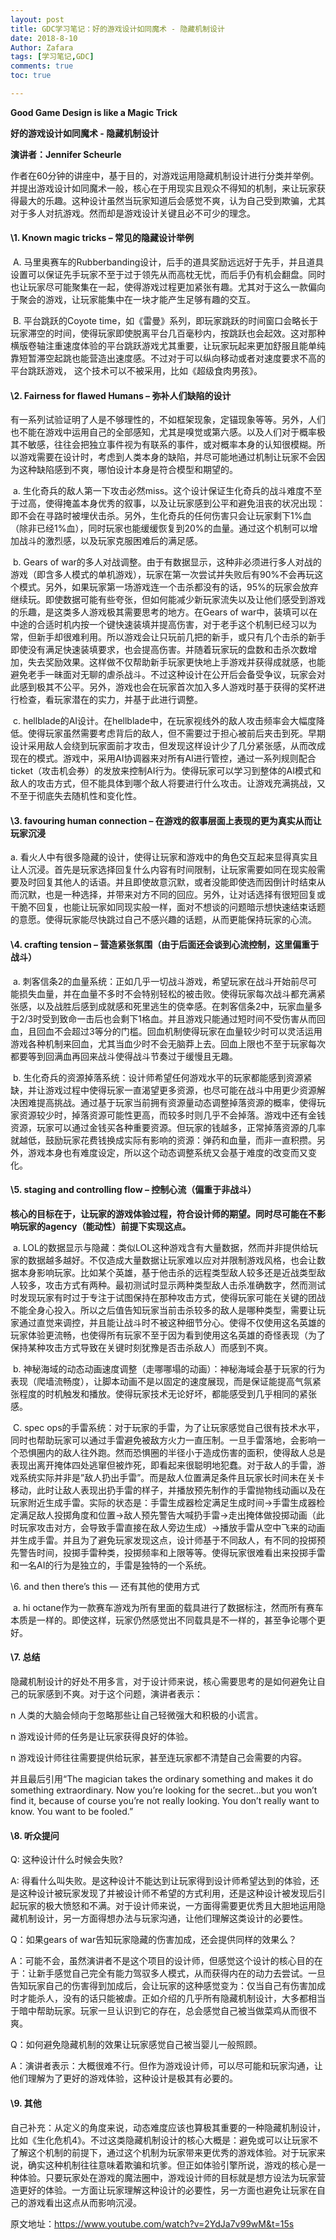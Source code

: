 ```yaml
---
layout: post
title: GDC学习笔记：好的游戏设计如同魔术 - 隐藏机制设计
date: 2018-8-10
Author: Zafara
tags: [学习笔记,GDC]
comments: true
toc: true

---
```


**Good Game Design is like a Magic Trick**

**好的游戏设计如同魔术 - 隐藏机制设计**

**演讲者：Jennifer Scheurle**

 作者在60分钟的讲座中，基于目的，对游戏运用隐藏机制设计进行分类并举例。并提出游戏设计如同魔术一般，核心在于用现实且观众不得知的机制，来让玩家获得最大的乐趣。这种设计虽然当玩家知道后会感觉不爽，认为自己受到欺骗，尤其对于多人对抗游戏。然而却是游戏设计关键且必不可少的理念。

 

####  \1. Known magic tricks – 常见的隐藏设计举例

​    A. 马里奥赛车的Rubberbanding设计，后手的道具奖励远远好于先手，并且道具设置可以保证先手玩家不至于过于领先从而高枕无忧，而后手仍有机会翻盘。同时也让玩家尽可能聚集在一起，使得游戏过程更加紧张有趣。尤其对于这么一款偏向于聚会的游戏，让玩家能集中在一块才能产生足够有趣的交互。

​    B. 平台跳跃的Coyote time，如《雷曼》系列，即玩家跳跃的时间窗口会略长于玩家滞空的时间，使得玩家即使脱离平台几百毫秒内，按跳跃也会起效。这对那种横版卷轴注重速度体验的平台跳跃游戏尤其重要，让玩家玩起来更加舒服且能单纯靠短暂滞空起跳也能营造出速度感。不过对于可以纵向移动或者对速度要求不高的平台跳跃游戏， 这个技术可以不被采用，比如《超级食肉男孩》。

 

####  \2. Fairness for flawed Humans – 弥补人们缺陷的设计

 有一系列试验证明了人是不够理性的，不如框架现象，定锚现象等等。另外，人们也不能在游戏中运用自己的全部感知，尤其是嗅觉或第六感。以及人们对于概率极其不敏感，往往会把独立事件视为有联系的事件，或对概率本身的认知很模糊。所以游戏需要在设计时，考虑到人类本身的缺陷，并尽可能地通过机制让玩家不会因为这种缺陷感到不爽，哪怕设计本身是符合模型和期望的。

​    a. 生化奇兵的敌人第一下攻击必然miss。这个设计保证生化奇兵的战斗难度不至于过高，使得掩盖本身优秀的叙事，以及让玩家感到公平和避免沮丧的状况出现：即不会在寻路时被埋伏击杀。另外，生化奇兵的任何伤害只会让玩家剩下1%血（除非已经1%血），同时玩家也能缓缓恢复到20%的血量。通过这个机制可以增加战斗的激烈感，以及玩家克服困难后的满足感。

​    b. Gears of war的多人对战调整。由于有数据显示，这种非必须进行多人对战的游戏（即含多人模式的单机游戏），玩家在第一次尝试并失败后有90%不会再玩这个模式。另外，如果玩家第一场游戏连一个击杀都没有的话，95%的玩家会放弃继续玩。即使数据可能有些夸张，但如何能减少新玩家流失以及让他们感受到游戏的乐趣，是这类多人游戏极其需要思考的地方。在Gears of war中，装填可以在中途的合适时机内按一个键快速装填并提高伤害，对于老手这个机制已经习以为常，但新手却很难利用。所以游戏会让只玩前几把的新手，或只有几个击杀的新手即使没有满足快速装填要求，也会提高伤害。并随着玩家玩的盘数和击杀次数增加，失去奖励效果。这样做不仅帮助新手玩家更快地上手游戏并获得成就感，也能避免老手一昧面对无聊的虐杀战斗。不过这种设计在公开后会备受争议，玩家会对此感到极其不公平。另外，游戏也会在玩家首次加入多人游戏时基于获得的奖杯进行检查，看玩家潜在的实力，并基于此进行调整。

​    c. hellblade的AI设计。在hellblade中，在玩家视线外的敌人攻击频率会大幅度降低。使得玩家虽然需要考虑背后的敌人，但不需要过于担心被前后夹击到死。早期设计采用敌人会绕到玩家面前才攻击，但发现这样设计少了几分紧张感，从而改成现在的模式。游戏中，采用AI协调器来对所有AI进行管控，通过一系列规则配合ticket（攻击机会券）的发放来控制AI行为。使得玩家可以学习到整体的AI模式和敌人的攻击方式，但不能具体到哪个敌人将要进行什么攻击。让游戏充满挑战，又不至于彻底失去随机性和变化性。

 

####  \3. favouring human connection – 在游戏的叙事层面上表现的更为真实从而让玩家沉浸

a. 看火人中有很多隐藏的设计，使得让玩家和游戏中的角色交互起来显得真实且让人沉浸。首先是玩家选择回复什么内容有时间限制，让玩家需要如同在现实般需要及时回复其他人的话语。并且即使故意沉默，或者没能即使选而因倒计时结束从而沉默，也是一种选择，并带来对方不同的回应。另外，让对话选择有很短回复或干脆不回复，也能让玩家如同现实般一样，面对不想谈的问题暗示想快速结束话题的意愿。使得玩家能尽快跳过自己不感兴趣的话题，从而更能保持玩家的心流。

 

####  \4. crafting tension – 营造紧张氛围（由于后面还会谈到心流控制，这里偏重于战斗）

​    a. 刺客信条2的血量系统：正如几乎一切战斗游戏，希望玩家在战斗开始前尽可能损失血量，并在血量不多时不会特别轻松的被击败。使得玩家每次战斗都充满紧张感，以及战胜后感到成就感和死里逃生的侥幸感。在刺客信条2中，玩家血量多于2/3时受到致命一击后也会剩下1格血。并且游戏只能通过短时间不受伤害从而回血，且回血不会超过3等分的门槛。回血机制使得玩家在血量较少时可以灵活运用游戏各种机制来回血，尤其当血少时不会无脑莽上去。回血上限也不至于玩家每次都要等到回满血再回来战斗使得战斗节奏过于缓慢且无趣。

​    b. 生化奇兵的资源掉落系统：设计师希望任何游戏水平的玩家都能感到资源紧缺，并让游戏过程中使得玩家一直渴望更多资源，也尽可能在战斗中用更少资源解决困难提高挑战。通过基于玩家当前拥有资源量动态调整掉落资源的概率，使得玩家资源较少时，掉落资源可能性更高，而较多时则几乎不会掉落。游戏中还有金钱资源，玩家可以通过金钱买各种重要资源。但玩家的钱越多，正常掉落资源的几率就越低，鼓励玩家花费钱换成实际有影响的资源：弹药和血量，而非一直积攒。另外，游戏本身也有难度设定，所以这个动态调整系统又会基于难度的改变而又变化。

 

####  \5. staging and controlling flow – 控制心流（偏重于非战斗）

 **核心的目标在于，让玩家的游戏体验过程，符合设计师的期望。同时尽可能在不影响玩家的agency（能动性）前提下实现这点。**

​    a. LOL的数据显示与隐藏：类似LOL这种游戏含有大量数据，然而并非提供给玩家的数据越多越好。不仅造成大量数据让玩家难以应对并限制游戏风格，也会让数据本身影响玩家。比如某个英雄，基于他击杀的远程类型敌人较多还是近战类型敌人较多，攻击方式有两种。最初测试时显示两种类型敌人击杀准确数字，然而测试时发现玩家有时过于专注于试图保持在那种攻击方式，使得玩家可能在关键的团战不能全身心投入。所以之后值告知玩家当前击杀较多的敌人是哪种类型，需要让玩家通过直觉来调控，并且能让战斗时不被这种细节分心。使得不仅使用这名英雄的玩家体验更流畅，也使得所有玩家不至于因为看到使用这名英雄的奇怪表现（为了保持某种攻击方式导致在关键时刻犹豫是否击杀敌人）而感到不爽。

​    b. 神秘海域的动态动画速度调整（走哪哪塌的动画）：神秘海域会基于玩家的行为表现（爬墙流畅度），让脚本动画不是以固定的速度展现，而是保证能提高气氛紧张程度的时机触发和播放。使得玩家技术无论好坏，都能感受到几乎相同的紧张感。

​    C. spec ops的手雷系统：对于玩家的手雷，为了让玩家感觉自己很有技术水平，同时也帮助玩家可以通过手雷避免被敌方火力一直压制。一旦手雷落地，会影响一个恐惧圈内的敌人往外跑。然而恐惧圈的半径小于造成伤害的面积，使得敌人总是表现出离开掩体四处逃窜但被炸死，即看起来很聪明地犯蠢。对于敌人的手雷，游戏系统实际并非是”敌人扔出手雷”。而是敌人位置满足条件且玩家长时间未在关卡移动，此时让敌人表现出扔手雷的样子，并播放预先制作的手雷抛物线动画以及在玩家附近生成手雷。实际的状态是：手雷生成器检定满足生成时间->手雷生成器检定满足敌人投掷角度和位置->敌人预先警告大喊扔手雷->走出掩体做投掷动画（此时玩家攻击对方，会导致手雷直接在敌人旁边生成）->播放手雷从空中飞来的动画并生成手雷。并且为了避免玩家发现这点，设计师基于不同敌人，有不同的投掷预先警告时间，投掷手雷种类，投掷频率和上限等等。使得玩家很难看出来投掷手雷和一名AI的行为是独立的，手雷是独特的一个系统。

 

 \6. and then there’s this — 还有其他的使用方式

​    a. hi octane作为一款赛车游戏为所有里面的载具进行了数据标注，然而所有赛车本质是一样的。即使这样，玩家仍然感觉出不同载具是不一样的，甚至争论哪个更好。

 

####  \7. 总结

 隐藏机制设计的好处不用多言，对于设计师来说，核心需要思考的是如何避免让自己的玩家感到不爽。对于这个问题，演讲者表示：

n 人类的大脑会倾向于忽略那些让自己轻微强大和积极的小谎言。

n 游戏设计师的任务是让玩家获得良好的体验。

n 游戏设计师往往需要提供给玩家，甚至连玩家都不清楚自己会需要的内容。

 并且最后引用“The magician takes the ordinary something and makes it do something extraordinary. Now you’re looking for the secret…but you won’t find it, because of course you’re not really looking. You don’t really want to know. You want to be fooled.”

 

####  \8. 听众提问

 Q: 这种设计什么时候会失败?

 A: 得看什么叫失败。是这种设计不能达到让玩家得到设计师希望达到的体验，还是这种设计被玩家发现了并被设计师不希望的方式利用，还是这种设计被发现后引起玩家的极大愤怒和不满。对于设计师来说，一方面得需要更优秀且大胆地运用隐藏机制设计，另一方面得想办法与玩家沟通，让他们理解这类设计的必要性。

 

 Q：如果gears of war告知玩家隐藏的伤害加成，还会提供同样的效果么？

 A：可能不会，虽然演讲者不是这个项目的设计师，但感觉这个设计的核心目的在于：让新手感觉自己完全有能力驾驭多人模式，从而获得内在的动力去尝试。一旦告知玩家自己的伤害得到加成后，会让玩家的这种感觉变为：仅当自己有伤害加成时才能杀人，没有的话只能被虐。正如介绍的几乎所有隐藏机制设计，大多都相当于暗中帮助玩家。玩家一旦认识到它的存在，总会感觉自己被当做菜鸡从而很不爽。

 

 Q：如何避免隐藏机制的效果让玩家感觉自己被当婴儿一般照顾。

 A：演讲者表示：大概很难不行。但作为游戏设计师，可以尽可能和玩家沟通，让他们理解为了更好的游戏体验，这种设计是极其有必要的。

 

#### \9. 其他 

 自己补充：从定义的角度来说，动态难度应该也算极其重要的一种隐藏机制设计，比如《生化危机4》。不过这类隐藏机制设计的核心大概是：避免或可以让玩家不了解这个机制的前提下，通过这个机制为玩家带来更优秀的游戏体验。对于玩家来说，确实这种机制往往意味着欺骗和坑爹。但正如体验引擎所说，游戏的核心是一种体验。只要玩家处在游戏的魔法圈中，游戏设计师的目标就是想方设法为玩家营造更好的体验。一方面让玩家理解这种设计的必要性，另一方面也避免让玩家在自己的游戏看出这点从而影响沉浸。

 

原文地址：https://www.youtube.com/watch?v=2YdJa7v99wM&t=15s
